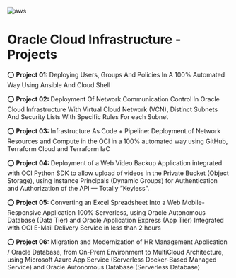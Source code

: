<img src="https://www.vectorlogo.zone/logos/oracle/oracle-ar21.svg" alt="aws"/> <p> 
# Oracle Cloud Infrastructure - Projects
<p>
⭕ <b> Project 01: </b> Deploying Users, Groups And Policies In A 100% Automated Way Using Ansible And Cloud Shell <p>
⭕ <b> Project 02: </b> Deployment Of Network Communication Control In Oracle Cloud Infrastructure With Virtual Cloud Network (VCN), Distinct Subnets And Security Lists With Specific Rules For each Subnet <p>
⭕ <b> Project 03: </b> Infrastructure As Code + Pipeline: Deployment of Network Resources and Compute in the OCI in a 100% automated way using GitHub, Terraform Cloud and Terraform IaC <p>
⭕ <b> Project 04: </b> Deployment of a Web Video Backup Application integrated with OCI Python SDK to allow upload of videos in the Private Bucket (Object Storage), using Instance Principals (Dynamic Groups) for Authentication and Authorization of the API — Totally ”Keyless”. <p>
⭕ <b> Project 05: </b> Converting an Excel Spreadsheet Into a Web Mobile-Responsive Application 100% Serverless, using Oracle Autonomous Database (Data Tier) and Oracle Application Express (App Tier) Integrated with OCI E-Mail Delivery Service in less than 2 hours <p>
⭕ <b> Project 06: </b> Migration and Modernization of HR Management Application / Oracle Database, from On-Prem Environment to MultiCloud Architecture, using Microsoft Azure App Service (Serverless Docker-Based Managed Service) and Oracle Autonomous Database (Serverless Database) <p>
